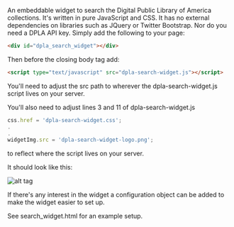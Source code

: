 An embeddable widget to search the Digital Public Library of America collections.
It's written in pure JavaScript and CSS.  It has no external dependencies on libraries such as JQuery or Twitter Bootstrap.
Nor do you need a DPLA API key.
Simply add the following to your page:

```html
<div id="dpla_search_widget"></div>
```

Then before the closing body tag add:
```html
<script type="text/javascript" src="dpla-search-widget.js"></script>
```

You'll need to adjust the src path to wherever the dpla-search-widget.js script lives on your server.

You'll also need to adjust lines 3 and 11 of dpla-search-widget.js
```javascript
css.href = 'dpla-search-widget.css';
.
.
widgetImg.src = 'dpla-search-widget-logo.png';
```

to reflect where the script lives on your server.

It should look like this:

![alt tag](https://raw.github.com/joshwilsonnc/DPLA-Search-Widget/cssdev/dpla-widget.png)

If there's any interest in the widget a configuration object can be added to make the widget easier to set up.

See search_widget.html for an example setup.